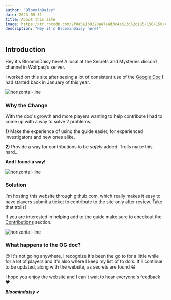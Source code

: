```yaml
---
author: "BloominDaisy"
date: 2023-05-31
title: About this site
image: https://tr.rbxcdn.com/2f0a5e1b9220aa7aad3c4ab13d52c185/150/150/AvatarHeadshot/Png
description: "Hey it's BloominDaisy here!"
---
```


## Introduction

Hey it's BloominDaisy here! A local at the Secrets and Mysteries discord channel in Wolfpaq's server.

I worked on this site after seeing a lot of consistent use of the [Google Doc](https://docs.google.com/document/d/1xIEoVSAsFoBpZYfg6fYfoWsWe6F7Pu-ARkPTVMRCTZk/edit?usp=sharing) I had started back in January of this year.

![horizontal-line](/images/green-line.png)

### Why the Change

With the doc's growth and more players wanting to help contribute I had to come up with a way to solve 2 problems.


**1)** Make the experience of using the guide easier, for experienced investigators and new ones alike.

**2)** Provide a way for contributions to be _safely_ added. Trolls make this hard... 


**And I found a way!** 

![horizontal-line](/images/green-line.png)

### Solution

I'm hosting this website through github.com, which really makes it easy to have players submit a ticket to contribute to the site only after review. Take that trolls!

If you are interested in helping add to the guide make sure to checkout the [Contributions](../../contribute/) section. 

![horizontal-line](/images/green-line.png)

### What happens to the OG doc?

<span class="nowrap"><span class="emojify">😊</span> It's not going anywhere, I recognize it's been the go to for a little while for a lot of players and it's also where I keep my list of to do's. It'll continue to be updated, along with the website, as secrets are found <span class="nowrap"><span class="emojify">😁</span>


I hope you enjoy the website and I can't wait to hear everyone's feedback <span class="nowrap"><span class="emojify">❤</span>

_**Bloomindaisy**_ <span class="nowrap"><span class="emojify">💕</span>
